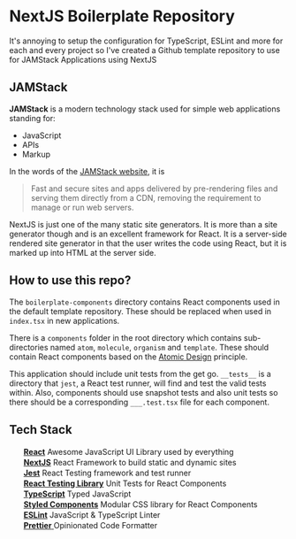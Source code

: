 # NextJS Boilerplate Repository

It's annoying to setup the configuration for TypeScript, ESLint and more for each and every project so I've created a Github template repository to use for JAMStack Applications using NextJS

## JAMStack

**JAMStack** is a modern technology stack used for simple web applications standing for:

- JavaScript
- APIs
- Markup

In the words of the [JAMStack website](https://jamstack.org/), it is

> Fast and secure sites and apps delivered by pre-rendering files and serving them directly from a CDN, removing the requirement to manage or run web servers.

NextJS is just one of the many static site generators. It is more than a site generator though and is an excellent framework for React. It is a server-side rendered site generator in that the user writes the code using React, but it is marked up into HTML at the server side.

## How to use this repo?

The `boilerplate-components` directory contains React components used in the default template repository. These should be replaced when used in `index.tsx` in new applications.

There is a `components` folder in the root directory which contains sub-directories named `atom`, `molecule`, `organism` and `template`. These should contain React components based on the [Atomic Design](https://bradfrost.com/blog/post/atomic-web-design/) principle.

This application should include unit tests from the get go. `__tests__` is a directory that `jest`, a React test runner, will find and test the valid tests within. Also, components should use snapshot tests and also unit tests so there should be a corresponding `___.test.tsx` file for each component.

## Tech Stack

<span>
<img src="https://cdn.auth0.com/blog/react-js/react.png" width=16 height=16>
<a href="https://reactjs.org/" style="padding-left: 6px"><strong>React</strong></a>
Awesome JavaScript UI Library used by everything
</span>
<br/>
<span>

<span>
<img src="https://cdn.auth0.com/blog/next3/logo.png" width=16 height=16>
<a href="https://nextjs.org/" style="padding-left: 6px"><strong>NextJS</strong></a>
React Framework to build static and dynamic sites
</span>
<br/>
<span>

<span>
<img src="https://miro.medium.com/max/600/1*i37IyHf6vnhqWIA9osxU3w.png" width=16 height=16>
<a href="https://jestjs.io/" style="padding-left: 6px"><strong>Jest</strong></a>
React Testing framework and test runner
</span>
<br/>
<span>

<span>
<img src="https://testing-library.com/img/octopus-128x128.png" width=16 height=16>
<a href="https://testing-library.com/" style="padding-left: 6px"><strong>React Testing Library</strong></a>
Unit Tests for React Components
</span>
<br/>
<span>

<span>
<img src="https://raw.githubusercontent.com/remojansen/logo.ts/master/ts.png" width=16 height=16>
<a href="https://www.typescriptlang.org/" style="padding-left: 6px"><strong>TypeScript</strong></a>
Typed JavaScript
</span>
<br/>
<span>

<span>
<img src="https://www.styled-components.com/atom.png" width=16 height=16>
<a href="https://styled-components.com/" style="padding-left: 6px"><strong>Styled Components</strong></a>
Modular CSS library for React Components
</span>
<br/>
<span>

<span>
<img src="https://eslint.org/assets/img/favicon.512x512.png" width=16 height=16>
<a href="https://eslint.org/" style="padding-left: 6px"><strong>ESLint</strong></a>
JavaScript & TypeScript Linter
<br/>
</span>

<span>
<img src="https://upload-icon.s3.us-east-2.amazonaws.com/uploads/icons/png/11490474241551942136-512.png" width=16 height=16>
<a href="https://prettier.io/" style="padding-left: 6px">
<strong >Prettier</strong>
</a>
Opinionated Code Formatter
<br/>
</span>
